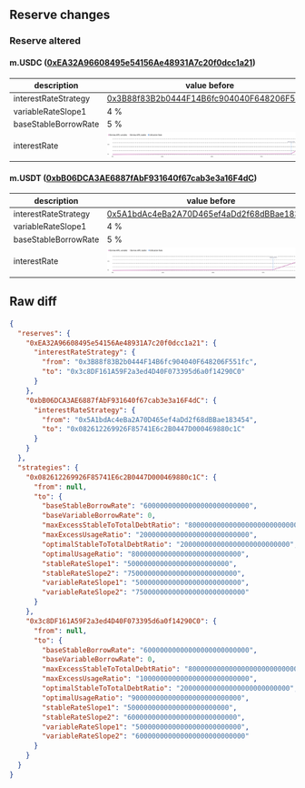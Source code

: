 ## Reserve changes

### Reserve altered

#### m.USDC ([0xEA32A96608495e54156Ae48931A7c20f0dcc1a21](https://andromeda-explorer.metis.io/address/0xEA32A96608495e54156Ae48931A7c20f0dcc1a21))

| description | value before | value after |
| --- | --- | --- |
| interestRateStrategy | [0x3B88f83B2b0444F14B6fc904040F648206F551fc](https://andromeda-explorer.metis.io/address/0x3B88f83B2b0444F14B6fc904040F648206F551fc) | [0x3c8DF161A59F2a3ed4D40F073395d6a0f14290C0](https://andromeda-explorer.metis.io/address/0x3c8DF161A59F2a3ed4D40F073395d6a0f14290C0) |
| variableRateSlope1 | 4 % | 5 % |
| baseStableBorrowRate | 5 % | 6 % |
| interestRate | ![before](/.assets/ea60696e57315a00b0941d7fe1bd186df779165e.svg) | ![after](/.assets/2054bce529b78cac463f95dc79fc18b65a0c1f44.svg) |

#### m.USDT ([0xbB06DCA3AE6887fAbF931640f67cab3e3a16F4dC](https://andromeda-explorer.metis.io/address/0xbB06DCA3AE6887fAbF931640f67cab3e3a16F4dC))

| description | value before | value after |
| --- | --- | --- |
| interestRateStrategy | [0x5A1bdAc4eBa2A70D465ef4aDd2f68dBBae183454](https://andromeda-explorer.metis.io/address/0x5A1bdAc4eBa2A70D465ef4aDd2f68dBBae183454) | [0x082612269926F85741E6c2B0447D000469880c1C](https://andromeda-explorer.metis.io/address/0x082612269926F85741E6c2B0447D000469880c1C) |
| variableRateSlope1 | 4 % | 5 % |
| baseStableBorrowRate | 5 % | 6 % |
| interestRate | ![before](/.assets/8d9de32bf30b1c9dcf71f07a13b228c69a71a4ce.svg) | ![after](/.assets/9ed0ac5bda0d6aea5b627325dd757aab5a706122.svg) |

## Raw diff

```json
{
  "reserves": {
    "0xEA32A96608495e54156Ae48931A7c20f0dcc1a21": {
      "interestRateStrategy": {
        "from": "0x3B88f83B2b0444F14B6fc904040F648206F551fc",
        "to": "0x3c8DF161A59F2a3ed4D40F073395d6a0f14290C0"
      }
    },
    "0xbB06DCA3AE6887fAbF931640f67cab3e3a16F4dC": {
      "interestRateStrategy": {
        "from": "0x5A1bdAc4eBa2A70D465ef4aDd2f68dBBae183454",
        "to": "0x082612269926F85741E6c2B0447D000469880c1C"
      }
    }
  },
  "strategies": {
    "0x082612269926F85741E6c2B0447D000469880c1C": {
      "from": null,
      "to": {
        "baseStableBorrowRate": "60000000000000000000000000",
        "baseVariableBorrowRate": 0,
        "maxExcessStableToTotalDebtRatio": "800000000000000000000000000",
        "maxExcessUsageRatio": "200000000000000000000000000",
        "optimalStableToTotalDebtRatio": "200000000000000000000000000",
        "optimalUsageRatio": "800000000000000000000000000",
        "stableRateSlope1": "5000000000000000000000000",
        "stableRateSlope2": "750000000000000000000000000",
        "variableRateSlope1": "50000000000000000000000000",
        "variableRateSlope2": "750000000000000000000000000"
      }
    },
    "0x3c8DF161A59F2a3ed4D40F073395d6a0f14290C0": {
      "from": null,
      "to": {
        "baseStableBorrowRate": "60000000000000000000000000",
        "baseVariableBorrowRate": 0,
        "maxExcessStableToTotalDebtRatio": "800000000000000000000000000",
        "maxExcessUsageRatio": "100000000000000000000000000",
        "optimalStableToTotalDebtRatio": "200000000000000000000000000",
        "optimalUsageRatio": "900000000000000000000000000",
        "stableRateSlope1": "5000000000000000000000000",
        "stableRateSlope2": "600000000000000000000000000",
        "variableRateSlope1": "50000000000000000000000000",
        "variableRateSlope2": "600000000000000000000000000"
      }
    }
  }
}
```